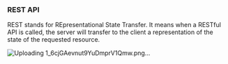 ### REST API

REST stands for REpresentational State Transfer.
It means when a RESTful API is called, the server will transfer to the client a representation of the state of the requested resource.

![Uploading 1_6cjGAevnut9YuDmprV1Qmw.png…]()
